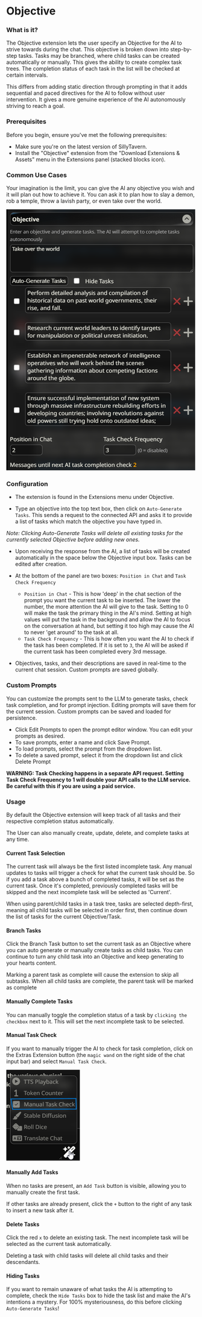 # Objective

### What is it?

The Objective extension lets the user specify an Objective for the AI to strive towards during the chat. This objective is broken down into step-by-step tasks. Tasks may be branched, where child tasks can be created automatically or manually. This gives the ability to create complex task trees. The completion status of each task in the list will be checked at certain intervals.

This differs from adding static direction through prompting in that it adds sequential and paced directives for the AI to follow without user intervention. It gives a more genuine experience of the AI autonomously striving to reach a goal.

### Prerequisites

Before you begin, ensure you've met the following prerequisites:

- Make sure you're on the latest version of SillyTavern.
- Install the "Objective" extension from the "Download Extensions & Assets" menu in the Extensions panel (stacked blocks icon).

### Common Use Cases

Your imagination is the limit, you can give the AI any objective you wish and it will plan out how to achieve it. You can ask it to plan how to slay a demon, rob a temple, throw a lavish party, or even take over the world.

![Objective Settings Panel](/static/extensions/objective-panel.png)

### Configuration

- The extension is found in the Extensions menu under Objective.

- Type an objective into the top text box, then click on `Auto-Generate Tasks`. This sends a request to the connected API and asks it to provide  a list of tasks which match the objective you have typed in.

*Note: Clicking Auto-Generate Tasks will delete all existing tasks for the currently selected Objective before adding new ones.*

- Upon receiving the response from the AI, a list of tasks will be created automatically in the space below the Objective input box. Tasks can be edited after creation.

- At the bottom of the panel are two boxes: `Position in Chat` and `Task Check Frequency`
  - `Position in Chat` - This is how 'deep' in the chat section of the prompt you want the current task to be inserted. The lower the number, the more attention the AI will give to the task. Setting to 0 will make the task the primary thing in the AI's mind. Setting at high values will put the task in the background and allow the AI to focus on the conversation at hand, but setting it too high may cause the AI to never 'get around' to the task at all.
  - `Task Check Frequency` - This is how often you want the AI to check if the task has been completed. If it is set to `3`, the AI will be asked if the current task has been completed every 3rd message.

-  Objectives, tasks, and their descriptions are saved in real-time to the current chat session. Custom prompts are saved globally.

### Custom Prompts
You can customize the prompts sent to the LLM to generate tasks, check task completion, and for prompt injection. Editing prompts will save them for the current session. Custom prompts can be saved and loaded for persistence.

- Click Edit Prompts to open the prompt editor window. You can edit your prompts as desired.
- To save prompts, enter a name and click Save Prompt.
- To load prompts, select the prompt from the dropdown list.
- To delete a saved prompt, select it from the dropdown list and click Delete Prompt

**WARNING: Task Checking happens in a separate API request. Setting Task Check Frequency to 1 will double your API calls to the LLM service. Be careful with this if you are using a paid service.**

### Usage

By default the Objective extension will keep track of all tasks and their respective completion status automatically.

The User can also manually create, update, delete, and complete tasks at any time.


#### Current Task Selection

The current task will always be the first listed incomplete task. Any manual updates to tasks will trigger a check for what the current task should be. So if you add a task above a bunch of completed tasks, it will be set as the current task. Once it's completed, previously completed tasks will be skipped and the next incomplete task will be selected as 'Current'.

When using parent/child tasks in a task tree, tasks are selected depth-first, meaning all child tasks will be selected in order first, then continue down the list of tasks for the current Objective/Task.

#### Branch Tasks

Click the Branch Task button to set the current task as an Objective where you can auto generate or manually create tasks as child tasks. You can continue to turn any child task into an Objective and keep generating to your hearts content.

Marking a parent task as complete will cause the extension to skip all subtasks. When all child tasks are complete, the parent task will be marked as complete

#### Manually Complete Tasks

You can manually toggle the completion status of a task by `clicking the checkbox` next to it. This will set the next incomplete task to be selected.

#### Manual Task Check

If you want to manually trigger the AI to check for task completion, click on the Extras Extension button (the `magic wand` on the right side of the chat input bar) and select `Manual Task Check`.

![Manual Task Check](/static/extensions/task-check.png)

#### Manually Add Tasks

When no tasks are present, an `Add Task` button is visible, allowing you to manually create the first task.

If other tasks are already present, click the `+` button to the right of any task to insert a new task after it.

#### Delete Tasks

Click the red `x` to delete an existing task. The next incomplete task will be selected as the current task automatically.

Deleting a task with child tasks will delete all child tasks and their descendants. 

#### Hiding Tasks

If you want to remain unaware of what tasks the AI is attempting to complete, check the `Hide Tasks` box to hide the task list and make the AI's intentions a mystery. For 100% mysteriousness, do this before clicking `Auto-Generate Tasks`!
